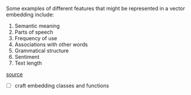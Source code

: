 
Some examples of different features that might be represented in a vector embedding include:

1. Semantic meaning
2. Parts of speech
3. Frequency of use
4. Associations with other words
5. Grammatical structure
6. Sentiment
7. Text length

[source](https://reinteractive.com/articles/creating-intelligent-knowledge-base-q&a-app-with-gpt-3-and-ruby)




- [ ] craft embedding classes and functions